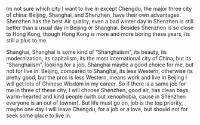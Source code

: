 Im not sure which city I want to live in except Chengdu, the major three city of china: Beijing, Shanghai, and Shenzhen, have their own advantages. Shenzhen has the best Air quality, even a bad  winter day in Shenzhen is still better than a usual day in Beijing or Shanghai. Besides  Shenzhen is so close to Hong Kong, though  Hong Kong is more and more boring these years, its still a plus to me.

Shanghai, Shanghai is some kind of “Shanghaiism”, its beauty, its modernization, its capitalism, its the most international city of China, but its “Shanghaiism”, looking for a job, Shanghai maybe a good choice for me, but not for live in. Beijing, compared to Shanghai, its less Western, otherwise its pretty good, but the pros is less Western, means work and live in Beijing I will get lots of Chinese Wisdom in my career. So if there is a same job for me in three of these city, I will choose Shenzhen, good air, has clean bays, warm-hearted and kind people (with out xenophobia, cause in Shenzhen everyone is an out of towner). But life must go on, job is the top priority, maybe one day I will leave Chengdu, for a job or a love, but should not for seek some place to live in.